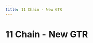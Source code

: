```yaml
---
title: 11 Chain - New GTR
---
```

<ClientOnly><AssetLoader :reloadOnce="true" />
# 11 Chain - New GTR

<br><br><GameSlides :jsonFileToLoad="'newgtr/11chain_gtr_nov2.json'" :useRandomSeed="false" :useManualData="false" :replay="true"></GameSlides>

</ClientOnly>
